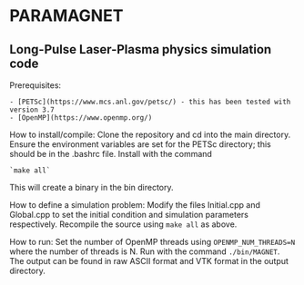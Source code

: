 # PARAMAGNET
Long-Pulse Laser-Plasma physics simulation code
-----------------------------------------------
Prerequisites:

	- [PETSc](https://www.mcs.anl.gov/petsc/) - this has been tested with version 3.7
	- [OpenMP](https://www.openmp.org/)

How to install/compile:
Clone the repository and cd into the main directory. Ensure the environment variables are set for the PETSc directory; this should be in the .bashrc file. Install with the command

	`make all`

This will create a binary in the bin directory.

How to define a simulation problem:
Modify the files Initial.cpp and Global.cpp to set the initial condition and simulation parameters respectively. Recompile the source using `make all` as above.

How to run:
Set the number of OpenMP threads using `OPENMP_NUM_THREADS=N` where the number of threads is N. Run with the command `./bin/MAGNET`. The output can be found in raw ASCII format and VTK format in the output directory. 
